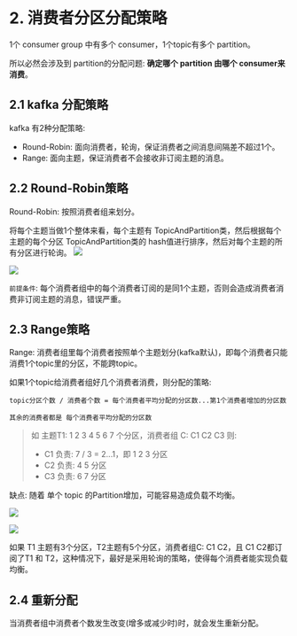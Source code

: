 # 2. 消费者分区分配策略

1个 consumer group 中有多个 consumer，1个topic有多个 partition。

所以必然会涉及到 partition的分配问题: **确定哪个 partition 由哪个 consumer来消费**。


## 2.1 kafka 分配策略
kafka 有2种分配策略:
* Round-Robin: 面向消费者，轮询，保证消费者之间消息间隔差不超过1个。
* Range: 面向主题，保证消费者不会接收非订阅主题的消息。


## 2.2 Round-Robin策略

Round-Robin: 按照消费者组来划分。

将每个主题当做1个整体来看，每个主题有 TopicAndPartition类，然后根据每个主题的每个分区 TopicAndPartition类的 hash值进行排序，然后对每个主题的所有分区进行轮询。
![](../../assets/分区分配策略1.png)

![](../../assets/分区分配策略2.png)

`前提条件`: 每个消费者组中的每个消费者订阅的是同1个主题，否则会造成消费者消费非订阅主题的消息，错误严重。


## 2.3 Range策略

Range: 消费者组里每个消费者按照单个主题划分(kafka默认)，即每个消费者只能消费1个topic里的分区，不能跨topic。

如果1个topic给消费者组好几个消费者消费，则分配的策略:

```
topic分区个数 / 消费者个数 = 每个消费者平均分配的分区数...第1个消费者增加的分区数

其余的消费者都是 每个消费者平均分配的分区数
```

> 如 主题T1: 1 2 3 4 5 6 7 个分区，消费者组 C: C1 C2 C3
> 则:
>* C1 负责:  7 / 3 = 2...1，即 1 2 3 分区
>* C2 负责:  4 5 分区
>* C3 负责:  6 7 分区

缺点: 随着 单个 topic 的Partition增加，可能容易造成负载不均衡。

![](../../assets/range策略1.png)

![](../../assets/range策略2.png)

如果 T1 主题有3个分区，T2主题有5个分区，消费者组C: C1 C2，且 C1 C2都订阅了T1 和 T2，这种情况下，最好是采用轮询的策略，使得每个消费者能实现负载均衡。


## 2.4 重新分配

当消费者组中消费者个数发生改变(增多或减少时)时，就会发生重新分配。
